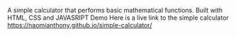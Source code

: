 A simple calculator that performs basic mathematical functions.
Built with HTML, CSS and JAVASRIPT
Demo
Here is a live link to the simple calculator
https://naomianthony.github.io/simple-calculator/
